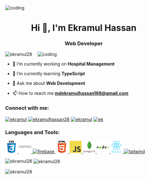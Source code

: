<img  alt="coding"  src="[https://i.ibb.co/cT4CF2c/w-EB-DEVELOPER.png](https://i.ibb.co/0DQNW7k/Untitled-design-1.png)">
<h1 align="center">Hi 👋, I'm Ekramul Hassan</h1>
<h3 align="center">Web Developer</h3>

<img align="right" alt="coding" width="400" src="https://media1.tenor.com/images/cd37fa49c983ac905df0016fd5b6a2ee/tenor.gif?itemid=13165216">

<p align="left"> <img src="https://komarev.com/ghpvc/?username=ekramul28&label=Profile%20views&color=0e75b6&style=flat" alt="ekramul28" /> </p>

- 🔭 I’m currently working on **Hospital Management**

- 🌱 I’m currently learning **TypeScript**

- 💬 Ask me about **Web Development**

- 📫 How to reach me **mdekramulhassan168@gmail.com**

<h3 align="left">Connect with me:</h3>
<p align="left">
<a href="https://twitter.com/ekramul" target="blank"><img align="center" src="https://raw.githubusercontent.com/rahuldkjain/github-profile-readme-generator/master/src/images/icons/Social/twitter.svg" alt="ekramul" height="30" width="40" /></a>
<a href="https://linkedin.com/in/ekramulhassan28" target="blank"><img align="center" src="https://raw.githubusercontent.com/rahuldkjain/github-profile-readme-generator/master/src/images/icons/Social/linked-in-alt.svg" alt="ekramulhassan28" height="30" width="40" /></a>
<a href="https://fb.com/ekramul" target="blank"><img align="center" src="https://raw.githubusercontent.com/rahuldkjain/github-profile-readme-generator/master/src/images/icons/Social/facebook.svg" alt="ekramul" height="30" width="40" /></a>
<a href="https://www.youtube.com/c/ek" target="blank"><img align="center" src="https://raw.githubusercontent.com/rahuldkjain/github-profile-readme-generator/master/src/images/icons/Social/youtube.svg" alt="ek" height="30" width="40" /></a>
</p>

<h3 align="left">Languages and Tools:</h3>
<p align="left"> <a href="https://www.w3schools.com/css/" target="_blank" rel="noreferrer"> <img src="https://raw.githubusercontent.com/devicons/devicon/master/icons/css3/css3-original-wordmark.svg" alt="css3" width="40" height="40"/> </a> <a href="https://expressjs.com" target="_blank" rel="noreferrer"> <img src="https://raw.githubusercontent.com/devicons/devicon/master/icons/express/express-original-wordmark.svg" alt="express" width="40" height="40"/> </a> <a href="https://firebase.google.com/" target="_blank" rel="noreferrer"> <img src="https://www.vectorlogo.zone/logos/firebase/firebase-icon.svg" alt="firebase" width="40" height="40"/> </a> <a href="https://www.w3.org/html/" target="_blank" rel="noreferrer"> <img src="https://raw.githubusercontent.com/devicons/devicon/master/icons/html5/html5-original-wordmark.svg" alt="html5" width="40" height="40"/> </a> <a href="https://developer.mozilla.org/en-US/docs/Web/JavaScript" target="_blank" rel="noreferrer"> <img src="https://raw.githubusercontent.com/devicons/devicon/master/icons/javascript/javascript-original.svg" alt="javascript" width="40" height="40"/> </a> <a href="https://www.mongodb.com/" target="_blank" rel="noreferrer"> <img src="https://raw.githubusercontent.com/devicons/devicon/master/icons/mongodb/mongodb-original-wordmark.svg" alt="mongodb" width="40" height="40"/> </a> <a href="https://nextjs.org/" target="_blank" rel="noreferrer">  <a href="https://nodejs.org" target="_blank" rel="noreferrer"> <img src="https://raw.githubusercontent.com/devicons/devicon/master/icons/nodejs/nodejs-original-wordmark.svg" alt="nodejs" width="40" height="40"/> </a> <a href="https://reactjs.org/" target="_blank" rel="noreferrer"> <img src="https://raw.githubusercontent.com/devicons/devicon/master/icons/react/react-original-wordmark.svg" alt="react" width="40" height="40"/> </a> <a href="https://tailwindcss.com/" target="_blank" rel="noreferrer"> <img src="https://www.vectorlogo.zone/logos/tailwindcss/tailwindcss-icon.svg" alt="tailwind" width="40" height="40"/> </a> </p>

<p><img align="left" src="https://github-readme-stats.vercel.app/api/top-langs?username=ekramul28&show_icons=true&locale=en&layout=compact" alt="ekramul28" /></p>

<p>&nbsp;<img align="center" src="https://github-readme-stats.vercel.app/api?username=ekramul28&show_icons=true&locale=en" alt="ekramul28" /></p>

<p><img align="center" src="https://github-readme-streak-stats.herokuapp.com/?user=ekramul28&" alt="ekramul28" /></p>
